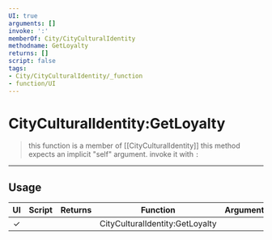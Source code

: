 ```yaml
---
UI: true
arguments: []
invoke: ':'
memberOf: City/CityCulturalIdentity
methodname: GetLoyalty
returns: []
script: false
tags:
- City/CityCulturalIdentity/_function
- function/UI
---
```

# CityCulturalIdentity:GetLoyalty
> this function is a member of [[CityCulturalIdentity]]
> this method expects an implicit "self" argument. invoke it with `:`
-----
## Usage
|  UI | Script | Returns | Function | Arguments |
|:---:|:------:|-------:|:--------:|:---------|
|✓| ||CityCulturalIdentity:GetLoyalty||
